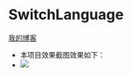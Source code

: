 # SwitchLanguage
[我的博客](http://blog.csdn.net/u011974987)  
* 本项目效果截图效果如下：
* ![](https://github.com/git-xuhao/SwitchLanguage/tree/master/SwitchLanguage/screenshotgif)  
